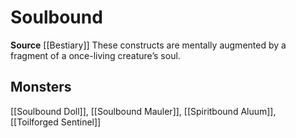 ﻿---
id: '237'
name: Soulbound
rarity: Common
source: '[[DATABASE/source/Bestiary|Bestiary]]'
trait:
- Soulbound
type: Trait

---
# Soulbound

**Source** [[Bestiary]]
These constructs are mentally augmented by a fragment of a once-living creature’s soul.

## Monsters

[[Soulbound Doll]], [[Soulbound Mauler]], [[Spiritbound Aluum]], [[Toilforged Sentinel]]